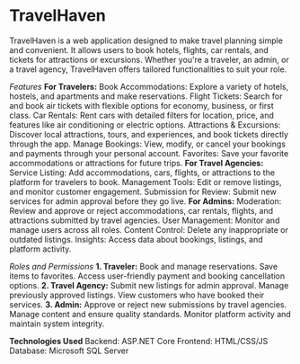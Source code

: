 # TravelHaven
TravelHaven is a web application designed to make travel planning simple and convenient. It allows users to book hotels, flights, car rentals, and tickets for attractions or excursions. Whether you're a traveler, an admin, or a travel agency, TravelHaven offers tailored functionalities to suit your role.

_Features_
**For Travelers:**
Book Accommodations: Explore a variety of hotels, hostels, and apartments and make reservations.
Flight Tickets: Search for and book air tickets with flexible options for economy, business, or first class.
Car Rentals: Rent cars with detailed filters for location, price, and features like air conditioning or electric options.
Attractions & Excursions: Discover local attractions, tours, and experiences, and book tickets directly through the app.
Manage Bookings: View, modify, or cancel your bookings and payments through your personal account.
Favorites: Save your favorite accommodations or attractions for future trips.
**For Travel Agencies:**
Service Listing: Add accommodations, cars, flights, or attractions to the platform for travelers to book.
Management Tools: Edit or remove listings, and monitor customer engagement.
Submission for Review: Submit new services for admin approval before they go live.
**For Admins:**
Moderation: Review and approve or reject accommodations, car rentals, flights, and attractions submitted by travel agencies.
User Management: Monitor and manage users across all roles.
Content Control: Delete any inappropriate or outdated listings.
Insights: Access data about bookings, listings, and platform activity.

_Roles and Permissions_
**1. Traveler:**
Book and manage reservations.
Save items to favorites.
Access user-friendly payment and booking cancellation options.
**2. Travel Agency:**
Submit new listings for admin approval.
Manage previously approved listings.
View customers who have booked their services.
**3. Admin:**
Approve or reject new submissions by travel agencies.
Manage content and ensure quality standards.
Monitor platform activity and maintain system integrity.

**Technologies Used**
Backend: ASP.NET Core
Frontend: HTML/CSS/JS
Database: Microsoft SQL Server
